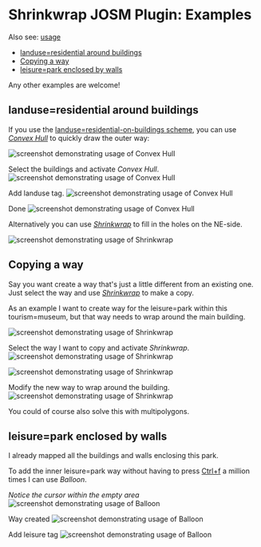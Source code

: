 # Shrinkwrap JOSM Plugin: Examples

Also see: [usage](USAGE.md)  

* [landuse=residential around buildings](#landuseresidential-around-buildings)
* [Copying a way](#copying-a-way)
* [leisure=park enclosed by walls](#leisurepark-enclosed-by-walls)

Any other examples are welcome!

## landuse=residential around buildings

If you use the [landuse=residential-on-buildings scheme](https://wiki.openstreetmap.org/wiki/Tag:landuse%3Dresidential#Separation_from_roads), you can use [*Convex Hull*](USAGE.md#Convex%20Hull) to quickly draw the outer way:

![screenshot demonstrating usage of Convex Hull](images/landuse-convex-1.png "Landuse Convex Hull 1")

Select the buildings and activate *Convex Hull*.
![screenshot demonstrating usage of Convex Hull](images/landuse-convex-2.png "Landuse Convex Hull 2")

Add landuse tag.
![screenshot demonstrating usage of Convex Hull](images/landuse-convex-3.png "Landuse Convex Hull 3")

Done
![screenshot demonstrating usage of Convex Hull](images/landuse-convex-4.png "Landuse Convex Hull 4")

Alternatively you can use [*Shrinkwrap*](USAGE.md#Shrinkwrap) to fill in the holes on the NE-side.

![screenshot demonstrating usage of Shrinkwrap](images/landuse-shrinkwrap.png "Landuse Shrinkwrap")

## Copying a way

Say you want create a way that's just a little different from an existing one. Just select the way and use [*Shrinkwrap*](USAGE.md#Shrinkwrap) to make a copy.

As an example I want to create way for the leisure=park within this tourism=museum, but that way needs to wrap around the main building.

![screenshot demonstrating usage of Shrinkwrap](images/copy-way-1.png "Copy way Shrinkwrap 1")

Select the way I want to copy and activate *Shrinkwrap*.
![screenshot demonstrating usage of Shrinkwrap](images/copy-way-2.png "Copy way Shrinkwrap 2")

![screenshot demonstrating usage of Shrinkwrap](images/copy-way-3.png "Copy way Shrinkwrap 3")

Modify the new way to wrap around the building. 
![screenshot demonstrating usage of Shrinkwrap](images/copy-way-4.png "Copy way Shrinkwrap 4")

You could of course also solve this with multipolygons.

## leisure=park enclosed by walls

I already mapped all the buildings and walls enclosing this park.

To add the inner leisure=park way without having to press [Ctrl+f](https://josm.openstreetmap.de/wiki/Help/Action/FollowLine) a million times I can use *Balloon*.

*Notice the cursor within the empty area*
![screenshot demonstrating usage of Balloon](images/leisure-balloon-1.png "Leisure Balloon 1")

Way created
![screenshot demonstrating usage of Balloon](images/leisure-balloon-2.png "Leisure Balloon 2")

Add leisure tag
![screenshot demonstrating usage of Balloon](images/leisure-balloon-3.png "Leisure Balloon 3")
